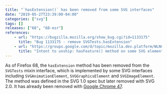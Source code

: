 ```yaml
---
title: "`hasExtension()` has been removed from some SVG interfaces"
date: "2019-05-27T23:39:00-04:00"
categories: ["svg"]
tags: []
releases: ["68", "68-esr"]
references:
    - url: "https://bugzilla.mozilla.org/show_bug.cgi?id=1133175"
      title: "Bug 1133175 - remove SVGTests.hasExtension"
    - url: "https://groups.google.com/d/topic/mozilla.dev.platform/WLNCdEM1x44/discussion"
      title: "Intent to unship: hasFeature() method on some SVG elements"
---
```

As of Firefox 68, the `hasExtension` method has been removed from the `SVGTests` mixin interface, which is implemented by some SVG interfaces including `SVGAnimationElement`, `SVGGraphicsElement` and `SVGImageElement`. The method was defined in the SVG 1.0 spec but later removed with SVG 2.0. It has already been removed with [Google Chrome 47](https://www.chromestatus.com/feature/5473526421127168).
